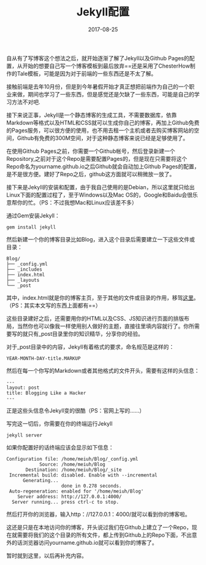 ﻿---
title: Jekyll配置
date: 2017-08-25
tags: ["笔记"]
draft: true
---

自从有了写博客这个想法之后，就开始逐渐了解了Jekyll以及Github Pages的配置，从开始的想要自己写一个博客模板到最后放弃==还是采用了ChesterHow制作的Tale模板，可能是因为对于前端的一些东西还是不太了解。
<!-- more -->

接触前端是去年10月份，但是到今年暑假开始才真正想把前端作为自己的一个职业来做，期间也学习了一些东西，但是感觉还是欠缺了一些东西，可能是自己的学习方法不对吧.

接下来说正事，Jekyll是一个静态博客的生成工具，不需要数据库，依靠Markdown等格式以及HTML和CSS就可以生成你自己的博客，再加上Github免费的Pages服务，可以很方便的使用，也不用去租一个主机或者去购买博客网站的空间，Github有免费的300M空间，对于这种静态博客来说已经是足够使用了。

在使用Github Pages之前，你需要一个Github帐号，然后登录新建一个Repository,之前对于这个Repo是需要配置Pages的，但是现在只需要将这个Repo命名为yourname.github.io之后Github就会自动加上Github Pages的配置，是不是很方便。建好了Repo之后，github这方面就可以稍微放一放了。

接下来是Jekyll的安装和配置，由于我自己使用的是Debian，所以这里就只给出Linux下面的配置过程了，至于Windows以及Mac OS的，Google和Baidu会很乐意帮你的忙。（PS：不过我想Mac和Linux应该差不多）

通过Gem安装Jekyll：
```
gem install jekyll
```
然后新建一个你的博客目录比如Blog，进入这个目录后需要建立一下这些文件或目录：
```
Blog/
├── _config.yml
├── _includes
├── index.html
├── _layouts
└── _post
```
其中，index.html就是你的博客主页，至于其他的文件或目录的作用，移驾<a href="http://jekyll.com.cn/docs/structure/">这里</a>。（PS：其实本文写的东西上面都有==）  

这些目录建好之后，还需要用你的HTML以及CSS、JS知识进行页面的排版布局，当然你也可以像我一样使用别人做好的主题，直接往里填内容就行了。你所需要写的就只有_post目录里你的知识精华，分享你的经验。  

对于_post目录中的内容，Jekyll有着格式的要求，命名规范是这样的：
```
YEAR-MONTH-DAY-title.MARKUP
```
然后在每一个你写的Markdown或者其他格式的文件开头，需要有这样的头信息：
```
---
layout: post
title: Blogging Like a Hacker
---
```
正是这些头信息令Jekyll变的很酷（PS：官网上写的......）  

写完这一切后，你需要在你的终端运行Jekyll
```
jekyll server
```
如果你配置好的话终端应该会显示如下信息：
```
Configuration file: /home/meiuh/Blog/_config.yml
            Source: /home/meiuh/Blog
       Destination: /home/meiuh/Blog/_site
 Incremental build: disabled. Enable with --incremental
      Generating...
                    done in 0.278 seconds.
 Auto-regeneration: enabled for '/home/meiuh/Blog'
    Server address: http://127.0.0.1:4000/
  Server running... press ctrl-c to stop.
```
然后打开你的浏览器，输入http：//127.0.0.1：4000/就可以看到你的博客啦。

这还是只是在本地访问你的博客，开头说过我们在Github上建立了一个Repo，现在就需要将我们的这个目录的所有文件，都上传到Github上的Repo下面，不出意外的话浏览器访问yourname.github.io就可以看到你的博客了。

暂时就到这里，以后再补充内容。

